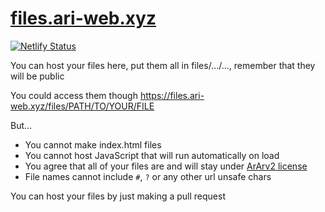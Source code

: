 # [files.ari-web.xyz](https://files.ari-web.xyz)

[![Netlify Status](https://api.netlify.com/api/v1/badges/45b95d96-66aa-4e1d-b966-ce8fa2ed3188/deploy-status)](https://app.netlify.com/sites/files-ari-web-xyz/deploys)

You can host your files here, put them all in
files/.../..., remember that they will be public

You could access them though https://files.ari-web.xyz/files/PATH/TO/YOUR/FILE

But...

- You cannot make index.html files
- You cannot host JavaScript that will run automatically on load
- You agree that all of your files are and will stay under [ArArv2 license](/LICENSE)
- File names cannot include `#`, `?` or any other url unsafe chars

You can host your files by just making a pull request
